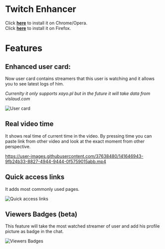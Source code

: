 # Twitch Enhancer

Click **[here](https://chrome.google.com/webstore/detail/xayopl/knaodoefkjbgmmilogebghadhmnphjih)** to install it on Chrome/Opera.  
Click **[here](https://addons.mozilla.org/pl/firefox/addon/twitch-enhancer/)** to install it on Firefox.  

# Features

## Enhanced user card:
Now user card contains streamers that this user is watching and it allows you to see latest logs of him.

*Currenlty it only supports xayo.pl but in the future it will take data from vislaud.com*

![User card](https://user-images.githubusercontent.com/37638480/146066924-ee13ad7f-6e6e-40e6-b4b3-7edf3b7bed1e.png)


## Real video time
It shows real time of current time in the video. By pressing time you can paste link from other video and look at the exact moment from other perspective.
     
https://user-images.githubusercontent.com/37638480/141646943-9fb24b33-8827-4944-9444-0f5759015abb.mp4

## Quick access links
It adds most commonly used pages.

![Quick access links](https://user-images.githubusercontent.com/37638480/146066797-a35e2cbd-22c5-4c47-8113-a61ff0da5f90.png)



## Viewers Badges (beta)
This feature will take the most watched streamer of user and add his profile picture as badge in the chat.

![Viewers Badges](https://user-images.githubusercontent.com/37638480/146066598-cae5a047-6be1-48d0-865d-65d3fb1f5fc1.png)

